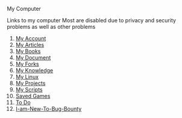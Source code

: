 My Computer

Links to my computer Most are disabled due to privacy and security problems as well as other problems
1) [My Account](https://github.com/machinexa2/My-Account)
2) [My Articles](https://github.com/machinexa2/My-Articles)
3) [My Books](https://github.com/machinexa2/My-Books)
4) [My Document](https://github.com/machinexa2/My-Documents)
5) [My Forks](https://github.com/machinexa2/My-Forks)
6) [My Knowledge](https://github.com/machinexa2/My-Knowledge)
7) [My Linux](https://github.com/machinexa2/My-Linux)
8) [My Projects](https://github.com/machinexa2/My-Projects)
9) [My Scripts](https://github.com/machinexa2/My-Scripts)
10) [Saved Games](https://github.com/machinexa2/Saved-Games)
11) [To Do](https://github.com/machinexa2/To-Do)
12) [I-am-New-To-Bug-Bounty](https://github.com/machinexa2/I-Am-New-To-Bug-Bounty)
